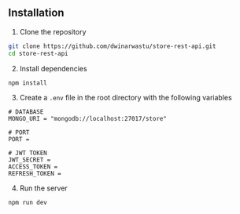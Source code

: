 ## Installation

1. Clone the repository

```bash
git clone https://github.com/dwinarwastu/store-rest-api.git
cd store-rest-api
```

2. Install dependencies

```bash
npm install
```

3. Create a `.env` file in the root directory with the following variables

```
# DATABASE
MONGO_URI = "mongodb://localhost:27017/store"

# PORT
PORT =

# JWT TOKEN
JWT_SECRET =
ACCESS_TOKEN =
REFRESH_TOKEN =
```

4. Run the server

```bash
npm run dev
```
